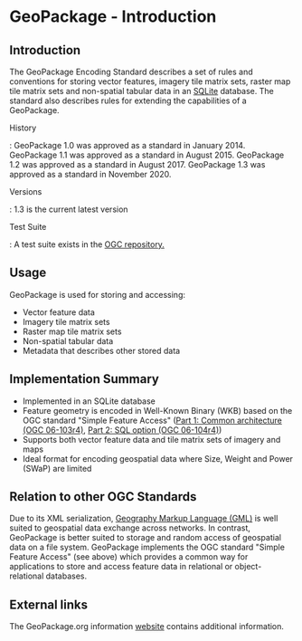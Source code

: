 # GeoPackage - Introduction

## Introduction

The GeoPackage Encoding Standard describes a set of rules and
conventions for storing vector features, imagery tile matrix sets,
raster map tile matrix sets and non-spatial tabular data in an
[SQLite](https://sqlite.org) database. The standard also describes rules
for extending the capabilities of a GeoPackage.

History

:   GeoPackage 1.0 was approved as a standard in January 2014.
    GeoPackage 1.1 was approved as a standard in August 2015. GeoPackage
    1.2 was approved as a standard in August 2017. GeoPackage 1.3 was
    approved as a standard in November 2020.

Versions

:   1.3 is the current latest version

Test Suite

:   A test suite exists in the [OGC
    repository.](https://github.com/opengeospatial/ets-gpkg12)

## Usage

GeoPackage is used for storing and accessing:

-   Vector feature data
-   Imagery tile matrix sets
-   Raster map tile matrix sets
-   Non-spatial tabular data
-   Metadata that describes other stored data

## Implementation Summary

-   Implemented in an SQLite database
-   Feature geometry is encoded in Well-Known Binary (WKB) based on the
    OGC standard "Simple Feature Access" ([Part 1: Common architecture
    (OGC
    06-103r4)](http://portal.opengeospatial.org/files/?artifact_id=25355),
    [Part 2: SQL option (OGC
    06-104r4)](http://portal.opengeospatial.org/files/?artifact_id=25354))
-   Supports both vector feature data and tile matrix sets of imagery
    and maps
-   Ideal format for encoding geospatial data where Size, Weight and
    Power (SWaP) are limited

## Relation to other OGC Standards

Due to its XML serialization, [Geography Markup Language
(GML)](https://www.ogc.org/standards/gml) is well suited to geospatial
data exchange across networks. In contrast, GeoPackage is better suited
to storage and random access of geospatial data on a file system.
GeoPackage implements the OGC standard "Simple Feature Access" (see
above) which provides a common way for applications to store and access
feature data in relational or object-relational databases.

## External links

The GeoPackage.org information [website](http://www.geopackage.org)
contains additional information.

